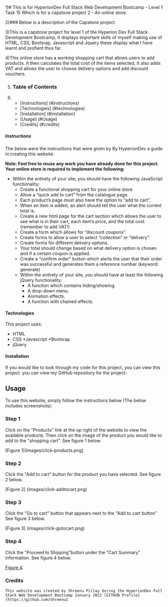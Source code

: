 1)# This is for HyperionDev Full Stack Web Development Bootcamp - Level 1 Task 15 Which is for a capstone project 2 - An online store.

2)### Below is a description of the Capstone project.

3)This is a capstone project for level 1 of the Hyperion Dev Full Stack Development Bootcamp, It displays important skills of myself making use of HTML, CSS, Bootsrap, Javascript and Jquery these display what I have learnt and profient thus far.

4)This online store has a working shopping cart that allows users to add products. It then calculates the total cost of the items selected, It also adds VAT and allows the user to choose delivery options and add discount vouchers.

5. ### Table of Contents

6. - [Instructions] (#instructions)
   - [Technologies] (#technologies)
   - [Installation] (#installation)
   - [Usage] (#Usage)
   - [Credits] (#credits)

##### Instructions

The below were the instructions that were given by By HyperionDev a guide in creating this website.

**Note: Feel free to reuse any work you have already done for this project. Your online store is required to implement the following:**

- Within the entirety of your site, you should have the following JavaScript functionality:
  - Create a functional shopping cart for your online store.
  - Allow a “quick add to cart” from the catalogue page.
  - Each product’s page must also have the option to “add to cart”.
  - When an item is added, an alert should tell the user what the current total is.
  - Create a new html page for the cart section which allows the user to see what is in their cart, each item’s price, and the total cost (remember to add VAT!)
  - Create a form which allows for “discount coupons”.
  - Create forms to allow a user to select “collection” or “delivery”.
  - Create forms for different delivery options.
  - Your total should change based on what delivery option is chosen and if a certain coupon is applied.
  - Create a “confirm order” button which alerts the user that their order was successful and generates them a reference number (keyword: generate)
  - Within the entirety of your site, you should have at least the following jQuery functionality:
    - A function which contains hiding/showing.
    - A drop-down menu.
    - Animation effects.
    - A function with chained effects.

#### Technologies

This project uses:

- HTML
- CSS
  *Javascript
  *Bootsrap
- jQuery

#### Installation

If you would like to look through my code for this project, you can view this project. you can view my GitHub repository for the project-

## Usage

To use this website, simply follow the instructions below (The below includes screenshots):

### Step 1

Click on the "Products" link at the op right of the website to view the available products. Then click on the image of the product you would like to add to the "shopping cart". See figure 1 below.

[Figure 1](images/click-products.png]

### Step 2

Click the "Add to cart" button for the product you have selected. See figure 2 below.

[Figure 2] (images/click-addtocart.png)

### Step 3

Click the "Go to cart" button that appears next to the "Add to cart button"
See figure 3 below.

[Figure 3] (images/click-gotocart.png)

### Step 4

Click the "Proceed to Shipping"button under the "Cart Summary" information. See figure 4 below.

[Figure 4](images/click-shipping.png)

### Credits

    This website was created by Shreenu Pillay during the HyperionDev Full Stack Web Development Bootcamp January 2022 [GITHUB Profile] (https://github.com/Shreenu1
